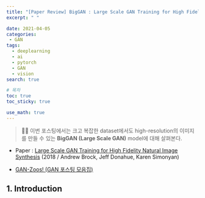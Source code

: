 ```yaml
---
title: "[Paper Review] BigGAN : Large Scale GAN Training for High Fidelity Natural Image Synthesis 논문 분석"
excerpt: " "

date: 2021-04-05
categories:
 - GAN
tags:
  - deeplearning
  - ai
  - pytorch
  - GAN
  - vision
search: true

# 목차
toc: true  
toc_sticky: true 

use_math: true
---
```


> ✍🏻 이번 포스팅에서는 크고 복잡한 dataset에서도 high-resolution의 이미지를 만들 수 있는 **BigGAN (Large Scale GAN)** model에 대해 살펴본다.


- Paper : [Large Scale GAN Training for High Fidelity Natural Image Synthesis](https://arxiv.org/abs/1809.11096)
          (2018 / Andrew Brock, Jeff Donahue, Karen Simonyan)
          
- [GAN-Zoos! (GAN 포스팅 모음집)](https://happy-jihye.github.io/gan/)



## 1. Introduction